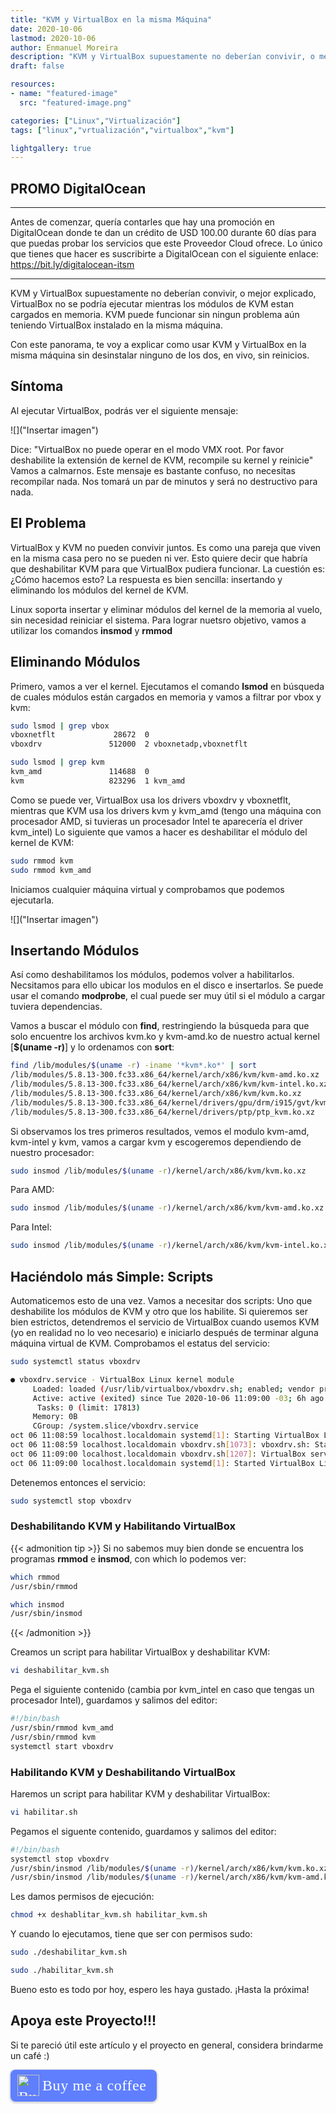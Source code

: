 ```yaml
---
title: "KVM y VirtualBox en la misma Máquina"
date: 2020-10-06
lastmod: 2020-10-06
author: Enmanuel Moreira
description: "KVM y VirtualBox supuestamente no deberían convivir, o mejor explicado, VirtualBox no se podría ejecutar mientras los módulos de KVM estan cargados en memoria. KVM puede funcionar sin ningun problema aún teniendo VirtualBox instalado en la misma máquina. Con este panorama, te voy a explicar como usar KVM y VirtualBox en la misma máquina sin desinstalar ninguno de los dos, en vivo, sin reinicios."
draft: false

resources:
- name: "featured-image"
  src: "featured-image.png"

categories: ["Linux","Virtualización"]
tags: ["linux","vrtualización","virtualbox","kvm"]

lightgallery: true
---
```


<!--more-->

## PROMO DigitalOcean

***

Antes de comenzar, quería contarles que hay una promoción en DigitalOcean donde te dan un crédito de USD 100.00 durante 60 días para que puedas probar los servicios que este Proveedor Cloud ofrece. Lo único que tienes que hacer es suscribirte a DigitalOcean con el siguiente enlace: <https://bit.ly/digitalocean-itsm>

***

KVM y VirtualBox supuestamente no deberían convivir, o mejor explicado, VirtualBox no se podría ejecutar mientras los módulos de KVM estan cargados en memoria. KVM puede funcionar sin ningun problema aún teniendo VirtualBox instalado en la misma máquina.  

Con este panorama, te voy a explicar como usar KVM y VirtualBox en la misma máquina sin desinstalar ninguno de los dos, en vivo, sin reinicios.  

## Síntoma

Al ejecutar VirtualBox, podrás ver el siguiente mensaje:  

![]("Insertar imagen")

Dice: "VirtualBox no puede operar en el modo VMX root. Por favor deshabilite la extensión de kernel de KVM, recompile su kernel y reinicie" Vamos a calmarnos. Este mensaje es bastante confuso, no necesitas recompilar nada. Nos tomará un par de minutos y será no destructivo para nada.  

## El Problema

VirtualBox y KVM no pueden convivir juntos. Es como una pareja que viven en la misma casa pero no se pueden ni ver. Esto quiere decir que habría que deshabilitar KVM para que VirtualBox pudiera funcionar. La cuestión es: ¿Cómo hacemos esto? La respuesta es bien sencilla: insertando y eliminando los módulos del kernel de KVM.  

Linux soporta insertar y eliminar módulos del kernel de la memoria al vuelo, sin necesidad reiniciar el sistema. Para lograr nuetsro objetivo, vamos a utilizar los comandos **insmod** y **rmmod**  

## Eliminando Módulos

Primero, vamos a ver el kernel. Ejecutamos el comando **lsmod** en búsqueda de cuales módulos están cargados en memoria y vamos a filtrar por vbox y kvm:  

```bash
sudo lsmod | grep vbox
vboxnetflt             28672  0
vboxdrv               512000  2 vboxnetadp,vboxnetflt
```

```bash
sudo lsmod | grep kvm
kvm_amd               114688  0
kvm                   823296  1 kvm_amd
```

Como se puede ver, VirtualBox usa los drivers vboxdrv y vboxnetflt, mientras que KVM usa los drivers kvm y kvm_amd (tengo una máquina con procesador AMD, si tuvieras un procesador Intel te aparecería el driver kvm_intel) Lo siguiente que vamos a hacer es deshabilitar el módulo del kernel de KVM:  

```bash
sudo rmmod kvm
sudo rmmod kvm_amd
```

Iniciamos cualquier máquina virtual y comprobamos que podemos ejecutarla.  

![]("Insertar imagen")

## Insertando Módulos

Así como deshabilitamos los módulos, podemos volver a habilitarlos. Necsitamos para ello ubicar los modulos en el disco e insertarlos. Se puede usar el comando **modprobe**, el cual puede ser muy útil si el módulo a cargar tuviera dependencias.  

Vamos a buscar el módulo con **find**, restringiendo la búsqueda para que solo encuentre los archivos kvm.ko y kvm-amd.ko de nuestro actual kernel [**$(uname -r)**] y lo ordenamos con **sort**:  

```bash
find /lib/modules/$(uname -r) -iname '*kvm*.ko*' | sort
/lib/modules/5.8.13-300.fc33.x86_64/kernel/arch/x86/kvm/kvm-amd.ko.xz
/lib/modules/5.8.13-300.fc33.x86_64/kernel/arch/x86/kvm/kvm-intel.ko.xz
/lib/modules/5.8.13-300.fc33.x86_64/kernel/arch/x86/kvm/kvm.ko.xz
/lib/modules/5.8.13-300.fc33.x86_64/kernel/drivers/gpu/drm/i915/gvt/kvmgt.ko.xz
/lib/modules/5.8.13-300.fc33.x86_64/kernel/drivers/ptp/ptp_kvm.ko.xz
```

Si observamos los tres primeros resultados, vemos el modulo kvm-amd, kvm-intel y kvm, vamos a cargar kvm y escogeremos dependiendo de nuestro procesador:  

```bash
sudo insmod /lib/modules/$(uname -r)/kernel/arch/x86/kvm/kvm.ko.xz
```

Para AMD:  

```bash
sudo insmod /lib/modules/$(uname -r)/kernel/arch/x86/kvm/kvm-amd.ko.xz
```

Para Intel:

```bash
sudo insmod /lib/modules/$(uname -r)/kernel/arch/x86/kvm/kvm-intel.ko.xz
```

## Haciéndolo más Simple: Scripts

Automaticemos esto de una vez. Vamos a necesitar dos scripts: Uno que deshabilite los módulos de KVM y otro que los habilite. Si quieremos ser bien estrictos, detendremos el servicio de VirtualBox cuando usemos KVM (yo en realidad no lo veo necesario) e iniciarlo después de terminar alguna máquina virtual de KVM. Comprobamos el estatus del servicio:  

```bash
sudo systemctl status vboxdrv
```

```bash
● vboxdrv.service - VirtualBox Linux kernel module
     Loaded: loaded (/usr/lib/virtualbox/vboxdrv.sh; enabled; vendor preset: disabled)
     Active: active (exited) since Tue 2020-10-06 11:09:00 -03; 6h ago
      Tasks: 0 (limit: 17813)
     Memory: 0B
     CGroup: /system.slice/vboxdrv.service
oct 06 11:08:59 localhost.localdomain systemd[1]: Starting VirtualBox Linux kernel module...
oct 06 11:08:59 localhost.localdomain vboxdrv.sh[1073]: vboxdrv.sh: Starting VirtualBox services.
oct 06 11:09:00 localhost.localdomain vboxdrv.sh[1207]: VirtualBox services started.
oct 06 11:09:00 localhost.localdomain systemd[1]: Started VirtualBox Linux kernel module.
```

Detenemos entonces el servicio:  

```bash
sudo systemctl stop vboxdrv
```


### Deshabilitando KVM y Habilitando VirtualBox

{{< admonition tip >}}
Si no sabemos muy bien donde se encuentra los programas **rmmod** e **insmod**, con which lo podemos ver:  

```bash
which rmmod
/usr/sbin/rmmod
```

```bash
which insmod
/usr/sbin/insmod
```

{{< /admonition >}}

Creamos un script para habilitar VirtualBox y deshabilitar KVM:  

```bash
vi deshabilitar_kvm.sh
```

Pega el siguiente contenido (cambia por kvm_intel en caso que tengas un procesador Intel), guardamos y salimos del editor:  

```bash
#!/bin/bash
/usr/sbin/rmmod kvm_amd
/usr/sbin/rmmod kvm
systemctl start vboxdrv
```

### Habilitando KVM y Deshabilitando VirtualBox

Haremos un script para habilitar KVM y deshabilitar VirtualBox:  

```bash
vi habilitar.sh
```

Pegamos el siguente contenido, guardamos y salimos del editor:  

```bash
#!/bin/bash
systemctl stop vboxdrv
/usr/sbin/insmod /lib/modules/$(uname -r)/kernel/arch/x86/kvm/kvm.ko.xz
/usr/sbin/insmod /lib/modules/$(uname -r)/kernel/arch/x86/kvm/kvm-amd.ko.xz
```

Les damos permisos de ejecución:  

```bash
chmod +x deshablitar_kvm.sh habilitar_kvm.sh
```

Y cuando lo ejecutamos, tiene que ser con permisos sudo:  

```bash
sudo ./deshabilitar_kvm.sh
```

```bash
sudo ./habilitar_kvm.sh
```

Bueno esto es todo por hoy, espero les haya gustado. ¡Hasta la próxima!

## Apoya este Proyecto!!!

Si te pareció útil este artículo y el proyecto en general, considera brindarme un café :)

<style>.bmc-button img{height: 34px !important;width: 35px !important;margin-bottom: 1px !important;box-shadow: none !important;border: none !important;vertical-align: middle !important;}.bmc-button{padding: 7px 15px 7px 10px !important;line-height: 35px !important;height:51px !important;text-decoration: none !important;display:inline-flex !important;color:#ffffff !important;background-color:#5F7FFF !important;border-radius: 8px !important;border: 1px solid transparent !important;font-size: 24px !important;letter-spacing: 0.6px !important;box-shadow: 0px 1px 2px rgba(190, 190, 190, 0.5) !important;-webkit-box-shadow: 0px 1px 2px 2px rgba(190, 190, 190, 0.5) !important;margin: 0 auto !important;font-family:'Cookie', cursive !important;-webkit-box-sizing: border-box !important;box-sizing: border-box !important;}.bmc-button:hover, .bmc-button:active, .bmc-button:focus {-webkit-box-shadow: 0px 1px 2px 2px rgba(190, 190, 190, 0.5) !important;text-decoration: none !important;box-shadow: 0px 1px 2px 2px rgba(190, 190, 190, 0.5) !important;opacity: 0.85 !important;color:#ffffff !important;}</style><link href="https://fonts.googleapis.com/css?family=Cookie" rel="stylesheet"><a class="bmc-button" target="_blank" href="https://www.buymeacoffee.com/enmanuelmoreira"><img src="https://cdn.buymeacoffee.com/buttons/bmc-new-btn-logo.svg" alt="Buy me a coffee"><span style="margin-left:5px;font-size:24px !important;">Buy me a coffee</span></a>
